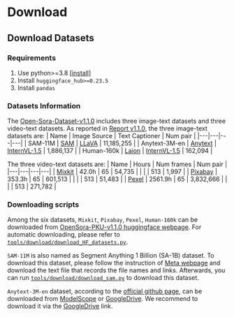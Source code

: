 # Download

## Download Datasets
### Requirements
1. Use python>=3.8 [[install]](https://www.python.org/downloads/)
2. Install `huggingface_hub>=0.23.5`
3. Install `pandas`

### Datasets Information
The [Open-Sora-Dataset-v1.1.0](https://huggingface.co/datasets/LanguageBind/Open-Sora-Plan-v1.1.0/tree/main) includes three image-text datasets and three video-text datasets. As reported in [Report v1.1.0](https://github.com/PKU-YuanGroup/Open-Sora-Plan/blob/main/docs/Report-v1.1.0.md), the three image-text datasets are:
| Name | Image Source | Text Captioner | Num pair |
|---|---|---|---|
| SAM-11M | [SAM](https://ai.meta.com/datasets/segment-anything/) |  [LLaVA](https://github.com/haotian-liu/LLaVA) |  11,185,255 |
| Anytext-3M-en | [Anytext](https://github.com/tyxsspa/AnyText) |  [InternVL-1.5](https://github.com/OpenGVLab/InternVL) |  1,886,137 |
| Human-160k | [Laion](https://laion.ai/blog/laion-5b/) |  [InternVL-1.5](https://github.com/OpenGVLab/InternVL) |  162,094 |


The three video-text datasets are:
| Name | Hours | Num frames | Num pair |
|---|---|---|---|
| [Mixkit](https://mixkit.co/) | 42.0h |  65 |  54,735 |
|   |  |  513 |  1,997 |
| [Pixabay](https://pixabay.com/) | 353.3h |  65 | 601,513 |
|   |  |  513 |  51,483 |
| [Pexel](https://www.pexels.com/) | 2561.9h |  65 |  3,832,666 |
|   |  |  513 |  271,782 |

### Downloading scripts
Among the six datasets, `Mixkit`, `Pixabay`, `Pexel`, `Human-160k` can be downloaded from [OpenSora-PKU-v1.1.0 huggingface webpage](https://huggingface.co/datasets/LanguageBind/Open-Sora-Plan-v1.1.0/tree/main). For automatic downloading, please refer to [`tools/download/download_HF_datasets.py`](download_HF_datasets.py).

`SAM-11M` is also named as Segment Anything 1 Billion (SA-1B) dataset. To download this dataset, please follow the instruction of [Meta webpage](https://ai.meta.com/datasets/segment-anything-downloads/) and download the text file that records the file names and links. Afterwards, you can run [`tools/download/download_sam.py`](./download_sam.py) to download this dataset.

`Anytext-3M-en` dataset, according to the [official github page](https://github.com/tyxsspa/AnyText), can be downloaded from [ModelScope](https://modelscope.cn/datasets/iic/AnyText-benchmark/files) or [GoogleDrive](https://drive.google.com/drive/folders/1Eesj6HTqT1kCi6QLyL5j0mL_ELYRp3GV). We recommend to download it via the [GoogleDrive](https://drive.google.com/drive/folders/1Eesj6HTqT1kCi6QLyL5j0mL_ELYRp3GV) link.
